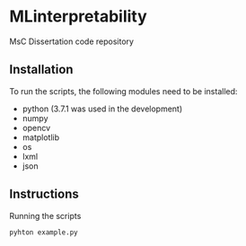 # MLinterpretability
MsC Dissertation code repository

## Installation
To run the scripts, the following modules need to be installed:
  * python (3.7.1 was used in the development)
  * numpy
  * opencv
  * matplotlib
  * os
  * lxml
  * json

## Instructions
  Running the scripts
    
    pyhton example.py
  
